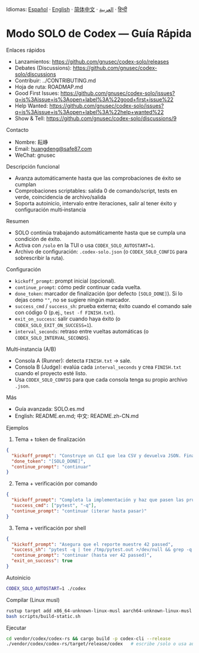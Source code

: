 Idiomas:
[Español](README.es.md) · [English](README.en.md) · [简体中文](README.zh-CN.md) · [العربية](README.ar.md) · [हिन्दी](README.hi.md)

# Modo SOLO de Codex — Guía Rápida

Enlaces rápidos
- Lanzamientos: https://github.com/gnusec/codex-solo/releases
- Debates (Discussions): https://github.com/gnusec/codex-solo/discussions
- Contribuir: ../CONTRIBUTING.md
- Hoja de ruta: ROADMAP.md
- Good First Issues: https://github.com/gnusec/codex-solo/issues?q=is%3Aissue+is%3Aopen+label%3A%22good+first+issue%22
- Help Wanted: https://github.com/gnusec/codex-solo/issues?q=is%3Aissue+is%3Aopen+label%3A%22help+wanted%22
- Show & Tell: https://github.com/gnusec/codex-solo/discussions/9

Contacto
- Nombre: 耘峥
- Email: huangdeng@safe87.com
- WeChat: gnusec

Descripción funcional
- Avanza automáticamente hasta que las comprobaciones de éxito se cumplan
- Comprobaciones scriptables: salida 0 de comando/script, tests en verde, coincidencia de archivo/salida
- Soporta autoinicio, intervalo entre iteraciones, salir al tener éxito y configuración multi‑instancia

Resumen
- SOLO continúa trabajando automáticamente hasta que se cumpla una condición de éxito.
- Activa con `/solo` en la TUI o usa `CODEX_SOLO_AUTOSTART=1`.
- Archivo de configuración: `.codex-solo.json` (o `CODEX_SOLO_CONFIG` para sobrescribir la ruta).

Configuración
- `kickoff_prompt`: prompt inicial (opcional).
- `continue_prompt`: cómo pedir continuar cada vuelta.
- `done_token`: marcador de finalización (por defecto `[SOLO_DONE]`). Si lo dejas como `""`, no se sugiere ningún marcador.
- `success_cmd` / `success_sh`: prueba externa; éxito cuando el comando sale con código 0 (p.ej., `test -f FINISH.txt`).
- `exit_on_success`: salir cuando haya éxito (o `CODEX_SOLO_EXIT_ON_SUCCESS=1`).
- `interval_seconds`: retraso entre vueltas automáticas (o `CODEX_SOLO_INTERVAL_SECONDS`).

Multi‑instancia (A/B)
- Consola A (Runner): detecta `FINISH.txt` → sale.
- Consola B (Judge): evalúa cada `interval_seconds` y crea `FINISH.txt` cuando el proyecto esté listo.
- Usa `CODEX_SOLO_CONFIG` para que cada consola tenga su propio archivo `.json`.

Más
- Guía avanzada: SOLO.es.md
- English: README.en.md; 中文: README.zh-CN.md

Ejemplos
1) Tema + token de finalización
```json
{
  "kickoff_prompt": "Construye un CLI que lea CSV y devuelva JSON. Finalmente imprime [SOLO_DONE]",
  "done_token": "[SOLO_DONE]",
  "continue_prompt": "continuar"
}
```

2) Tema + verificación por comando
```json
{
  "kickoff_prompt": "Completa la implementación y haz que pasen las pruebas",
  "success_cmd": ["pytest", "-q"],
  "continue_prompt": "continuar (iterar hasta pasar)"
}
```

3) Tema + verificación por shell
```json
{
  "kickoff_prompt": "Asegura que el reporte muestre 42 passed",
  "success_sh": "pytest -q | tee /tmp/pytest.out >/dev/null && grep -q '42 passed' /tmp/pytest.out",
  "continue_prompt": "continuar (hasta ver 42 passed)",
  "exit_on_success": true
}
```

Autoinicio
```bash
CODEX_SOLO_AUTOSTART=1 ./codex
```

Compilar (Linux musl)
```bash
rustup target add x86_64-unknown-linux-musl aarch64-unknown-linux-musl
bash scripts/build-static.sh
```

Ejecutar
```bash
cd vendor/codex/codex-rs && cargo build -p codex-cli --release
./vendor/codex/codex-rs/target/release/codex   # escribe /solo o usa autoinicio
```
